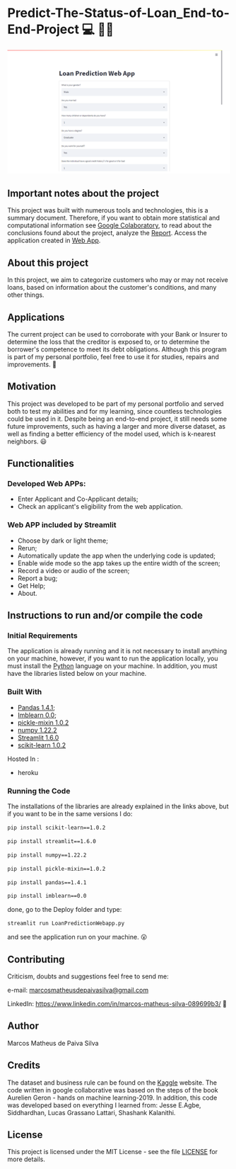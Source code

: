 # Predict-The-Status-of-Loan_End-to-End-Project :computer: :man_scientist:

![toguether.png](https://github.com/M-MSilva/Predict-The-Status-of-Loan-End-to-End-Project/blob/master/Images/webApp.png) 

## Important notes about the project

This project was built with numerous tools and technologies, this is a summary document. Therefore, if you want to obtain more statistical and computational information see [Google Colaboratory](https://github.com/M-MSilva/Predict-The-Status-of-Loan-End-to-End-Project/blob/master/ColabProject/Loan_Application_Forecast_End_to_End_Project.ipynb), to read about the conclusions found about the project, analyze the [Report](https://github.com/M-MSilva/Predict-The-Status-of-Loan-End-to-End-Project/blob/master/Report/Loan_Project_M_MSilva.pdf). Access the application created in [Web App](https://loan-predict-mm.herokuapp.com/). 

## About this project

In this project, we aim to categorize customers who may or may not receive loans, based on information about the customer's conditions, and many other things.

## Applications 

The current project can be used to corroborate with your Bank or Insurer to determine the loss that the creditor is exposed to, or to determine the borrower's competence to meet its debt obligations. Although this program is part of my personal portfolio, feel free to use it for studies, repairs and improvements. :call_me_hand:

## Motivation

This project was developed to be part of my personal portfolio and served both to test my abilities and for my learning, since countless technologies could be used in it. Despite being an end-to-end project, it still needs some future improvements, such as having a larger and more diverse dataset, as well as finding a better efficiency of the model used, which is k-nearest neighbors. :smiley:

## Functionalities

### Developed Web APPs:

* Enter Applicant and Co-Applicant details;
* Check an applicant's eligibility from the web application.

### Web APP included by Streamlit

* Choose by dark or light theme;
* Rerun;
* Automatically update the app when the underlying code is updated;
* Enable wide mode so the app takes up the entire width of the screen;
* Record a video or audio of the screen;
* Report a bug;
* Get Help;
* About.



## Instructions to run and/or compile the code

### Initial Requirements

The application is already running and it is not necessary to install anything on your machine, however, if you want to run the application locally, you must install the  [Python](https://www.python.org/downloads/release/python-390/) language on your machine. In addition, you must have the libraries listed below on your machine.

### Built With

* [Pandas 1.4.1](https://pypi.org/project/pandas/);
* [Imblearn 0.0](https://pypi.org/project/imblearn/);
* [pickle-mixin 1.0.2](https://pypi.org/project/pickle-mixin/)
* [numpy 1.22.2](https://pypi.org/project/numpy/)
* [Streamlit 1.6.0](https://pypi.org/project/streamlit/)
* [scikit-learn 1.0.2](https://pypi.org/project/scikit-learn/)

Hosted In :

* heroku


### Running the Code

The installations of the libraries are already explained in the links above, but if you want to be in the same versions I do:

```bash
pip install scikit-learn==1.0.2
```
```bash
pip install streamlit==1.6.0
```
```bash
pip install numpy==1.22.2
```
```bash
pip install pickle-mixin==1.0.2
```
```bash
pip install pandas==1.4.1
```
```bash
pip install imblearn==0.0
```
done, go to the Deploy folder and type:

```bash
streamlit run LoanPredictionWebapp.py
```
and see the application run on your machine. :open_mouth:


## Contributing

Criticism, doubts and suggestions feel free to send me:

e-mail: marcosmatheusdepaivasilva@gmail.com

LinkedIn: https://www.linkedin.com/in/marcos-matheus-silva-089699b3/ :hugs:

## Author

Marcos Matheus de Paiva Silva

## Credits

The dataset and business rule can be found on the [Kaggle](https://www.kaggle.com/ninzaami/loan-predication) website. The code written in google collaborative was based on the steps of the book Aurelien Geron - hands on machine learning-2019. In addition, this code was developed based on everything I learned from: Jesse E.Agbe, Siddhardhan, Lucas Grassano Lattari, Shashank Kalanithi.



## License

This project is licensed under the MIT License - see the file [LICENSE](LICENSE) for more details.
